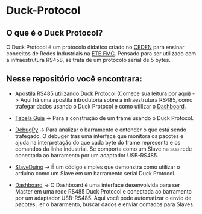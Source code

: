 # Duck-Protocol

## O que é o Duck Protocol?
O Duck Protocol é um protocolo didatico criado no [CEDEN](https://www.etefmc.com.br/ceden) para ensinar conceitos de Redes Industriais na [ETE FMC](https://www.etefmc.com.br). Pensado para ser utilizado com a infraestrutura RS458, se trata de um protocolo serial de 5 bytes.

## Nesse repositório você encontrara:
- [Apostila RS485 utilizando Duck  Protocol](Apostila) (Comece sua leitura por aqui) -> Aqui há uma apostila introdutoria sobre a infraestrutura RS485, como trafegar dados usando o Duck Protocol e como utilizar o [Dashboard](Dashboard).

- [Tabela Guia](Tabela_Guia.xlsx) -> Para a construção de um frame usando o Duck Protocol.

- [DebugPy](DebugPy) -> Para analizar o barramento e entender o que está sendo trafegado. O debuger tras uma interface que monitora os pacotes e ajuda na interpretação do que cada byte do frame representa e os comandos da linha industrial. Se comporta como um Slave na sua rede conectada ao barramento por um adaptador USB-RS485.

- [SlaveDuino](SlaveDuino) -> É um código simples que demonstra como utilizar o arduino como um Slave em um barramento serial Duck Protocol. 

- [Dashboard](Dashboard) -> O Dashboard é uma interface desenvolvida para ser Master em uma rede RS485 Duck Protocol e conectada ao barramento por um adaptador USB-RS485. Aqui você pode automatizar o envio de pacotes, ler o bararmento, buscar dados e enviar comados para Slaves.
